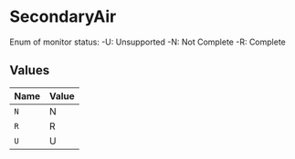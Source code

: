 # SecondaryAir

Enum of monitor status:
-U: Unsupported
-N: Not Complete
-R: Complete



## Values

| Name  | Value |
| ----- | ----- |
| `N`   | N     |
| `R`   | R     |
| `U`   | U     |